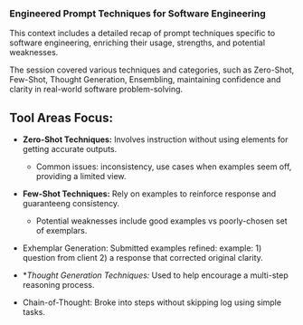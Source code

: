 ### Engineered Prompt Techniques for Software Engineering

This context includes a detailed recap of prompt techniques specific to software engineering, enriching their usage, strengths, and potential weaknesses.

The session covered various techniques and categories, such as Zero-Shot, Few-Shot, Thought Generation, Ensembling, maintaining confidence and clarity in real-world software problem-solving.

## Tool Areas Focus:

- **Zero-Shot Techniques:** Involves instruction without using elements for getting accurate outputs.
  - Common issues: inconsistency, use cases when examples seem off, providing a limited view.
- **Few-Shot Techniques:** Rely on examples to reinforce response and guaranteeng consistency. 
  - Potential weaknesses include good examples vs poorly-chosen set of exemplars.

 - Exhemplar Generation: Submitted examples refined:
    example: 1) question from client 2) a response that corrected original clarity.

 - **Thought Generation Techniques:* Used to help encourage a multi-step reasoning process.
 - Chain-of-Thought: Broke into steps without skipping log using simple tasks.